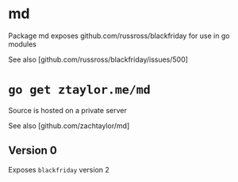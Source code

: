 # md

Package md exposes github.com/russross/blackfriday for use in go modules

See also [github.com/russross/blackfriday/issues/500]

# `go get ztaylor.me/md`

Source is hosted on a private server

See also [github.com/zachtaylor/md]

## Version 0

Exposes `blackfriday` version 2
